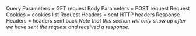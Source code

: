 Query Parameters = GET request
Body Parameters = POST request
Request Cookies = cookies list
Request Headers = sent HTTP headers
Response Headers = headers sent back
*Note that this section will only show up after we have sent the request and received a response.*